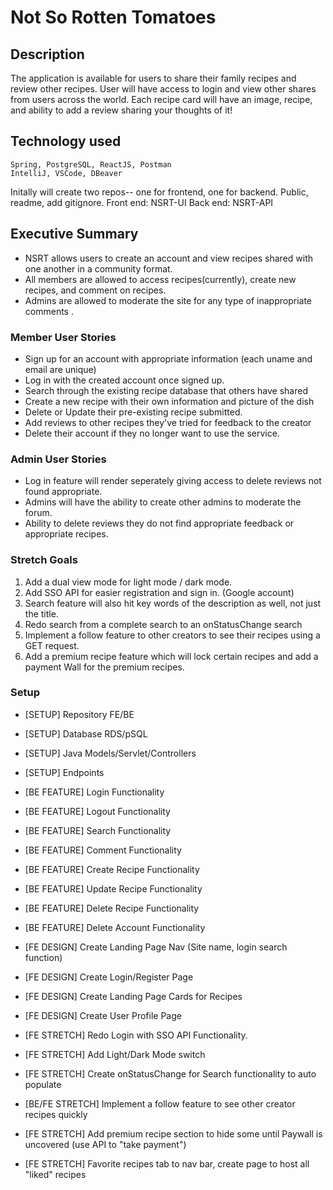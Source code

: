 # Not So Rotten Tomatoes

## Description

The application is available for users to share their family recipes and review other recipes. User will have access to login and view other shares from users across the world. Each recipe card will have an image, recipe, and ability to add a review sharing your thoughts of it!

## Technology used

    Spring, PostgreSQL, ReactJS, Postman
    IntelliJ, VSCode, DBeaver

Initally will create two repos-- one for frontend, one for backend. Public, readme, add gitignore.
Front end: NSRT-UI
Back end: NSRT-API

## Executive Summary

- NSRT allows users to create an account and view recipes shared with one another in a community format.
- All members are allowed to access recipes(currently), create new recipes, and comment on recipes.
- Admins are allowed to moderate the site for any type of inappropriate comments .

### Member User Stories

- Sign up for an account with appropriate information (each uname and email are unique)
- Log in with the created account once signed up.
- Search through the existing recipe database that others have shared
- Create a new recipe with their own information and picture of the dish
- Delete or Update their pre-existing recipe submitted.
- Add reviews to other recipes they've tried for feedback to the creator
- Delete their account if they no longer want to use the service.

### Admin User Stories

- Log in feature will render seperately giving access to delete reviews not found appropriate.
- Admins will have the ability to create other admins to moderate the forum.
- Ability to delete reviews they do not find appropriate feedback or appropriate recipes.

### Stretch Goals

1. Add a dual view mode for light mode / dark mode.
2. Add SSO API for easier registration and sign in. (Google account)
3. Search feature will also hit key words of the description as well, not just the title.
4. Redo search from a complete search to an onStatusChange search
5. Implement a follow feature to other creators to see their recipes using a GET request.
6. Add a premium recipe feature which will lock certain recipes and add a payment Wall for the premium recipes.

### Setup

- [SETUP] Repository FE/BE
- [SETUP] Database RDS/pSQL
- [SETUP] Java Models/Servlet/Controllers
- [SETUP] Endpoints
- [BE FEATURE] Login Functionality
- [BE FEATURE] Logout Functionality
- [BE FEATURE] Search Functionality
- [BE FEATURE] Comment Functionality
- [BE FEATURE] Create Recipe Functionality
- [BE FEATURE] Update Recipe Functionality
- [BE FEATURE] Delete Recipe Functionality
- [BE FEATURE] Delete Account Functionality
- [FE DESIGN] Create Landing Page Nav (Site name, login search function)
- [FE DESIGN] Create Login/Register Page
- [FE DESIGN] Create Landing Page Cards for Recipes
- [FE DESIGN] Create User Profile Page

- [FE STRETCH] Redo Login with SSO API Functionality.
- [FE STRETCH] Add Light/Dark Mode switch
- [FE STRETCH] Create onStatusChange for Search functionality to auto populate
- [BE/FE STRETCH] Implement a follow feature to see other creator recipes quickly
- [FE STRETCH] Add premium recipe section to hide some until Paywall is uncovered (use API to "take payment")
- [FE STRETCH] Favorite recipes tab to nav bar, create page to host all "liked" recipes
